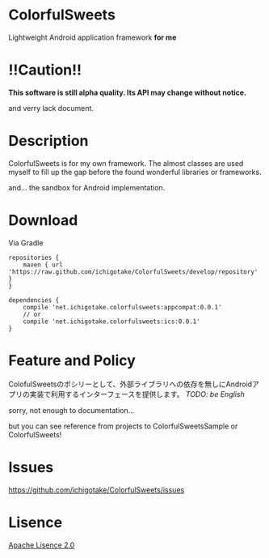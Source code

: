 ColorfulSweets
==============

Lightweight Android application framework **for me**


!!Caution!!
==========

__This software is still alpha quality. Its API may change without notice.__

and verry lack document.

Description
==========

ColorfulSweets is for my own framework. The almost classes are used myself to fill up the gap before the found wonderful libraries or frameworks.

and... the sandbox for Android implementation.

Download
=========

Via Gradle

```
repositories {
    maven { url 'https://raw.github.com/ichigotake/ColorfulSweets/develop/repository' }
}

dependencies {
    compile 'net.ichigotake.colorfulsweets:appcompat:0.0.1'
    // or
    compile 'net.ichigotake.colorfulsweets:ics:0.0.1'
}
```

Feature and Policy
==========

ColofulSweetsのポシリーとして、外部ライブラリへの依存を無しにAndroidアプリの実装で利用するインターフェースを提供します。 *TODO: be English*

sorry, not enough to documentation...

but you can see reference from projects to ColorfulSweetsSample or ColorfulSweets!


Issues
==========

https://github.com/ichigotake/ColorfulSweets/issues


Lisence
==========

[Apache Lisence 2.0](http://www.apache.org/licenses/LICENSE-2.0)
